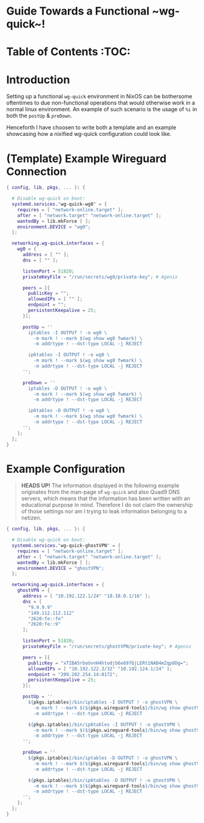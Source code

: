 # Guide Towards a Functional ~wg-quick~!

# Table of Contents :TOC:

# Introduction
Setting up a functional `wg-quick` environment in NixOS can be bothersome oftentimes to due non-functional operations that would otherwise work in a normal linux environment. 
An example of such scenario is the usage of `%i` in both the `postUp` & `preDown`.

Henceforth I have choosen to write both a template and an example showcasing how a nixified wg-quick configuration could look like.

# (Template) Example Wireguard Connection
```nix
{ config, lib, pkgs, ... }: {

  # Disable wg-quick on boot:
  systemd.services."wg-quick-wg0" = {
    requires = [ "network-online.target" ];
    after = [ "network.target" "network-online.target" ];
    wantedBy = lib.mkForce [ ];
    environment.DEVICE = "wg0";
  };

  networking.wg-quick.interfaces = {
    wg0 = {
      address = [ "" ];
      dns = [ "" ];

      listenPort = 51820;
      privateKeyFile = "/run/secrets/wg0/private-key"; # Agenix

      peers = [{
        publicKey = "";
        allowedIPs = [ "" ];
        endpoint = "";
        persistentKeepalive = 25;
      }];

      postUp = ''
        iptables -I OUTPUT ! -o wg0 \
          -m mark ! --mark $(wg show wg0 fwmark) \
          -m addrtype ! --dst-type LOCAL -j REJECT

        ip6tables -I OUTPUT ! -o wg0 \
          -m mark ! --mark $(wg show wg0 fwmark) \
          -m addrtype ! --dst-type LOCAL -j REJECT
      '';

      preDown = ''
        iptables -D OUTPUT ! -o wg0 \
          -m mark ! --mark $(wg show wg0 fwmark) \
          -m addrtype ! --dst-type LOCAL -j REJECT

        ip6tables -D OUTPUT ! -o wg0 \
          -m mark ! --mark $(wg show wg0 fwmark) \
          -m addrtype ! --dst-type LOCAL -j REJECT
      '';
    };
  };
}
```

# Example Configuration
> **HEADS UP!** 
> The information displayed in the following example originates from the man-page of `wg-quick` and also Quad9 DNS servers, which means that the information has been written with an educational purpose in mind.
> Therefore I do not claim the ownership of those settings nor am I trying to leak information belonging to a netizen.

```nix
{ config, lib, pkgs, ... }: {

  # Disable wg-quick on boot:
  systemd.services."wg-quick-ghostVPN" = {
    requires = [ "network-online.target" ];
    after = [ "network.target" "network-online.target" ];
    wantedBy = lib.mkForce [ ];
    environment.DEVICE = "ghostVPN";
  };

  networking.wg-quick.interfaces = {
    ghostVPN = {
      address = [ "10.192.122.1/24" "10.10.0.1/16" ];
      dns = [
        "9.9.9.9"
        "149.112.112.112"
        "2620:fe::fe"
        "2620:fe::9"
      ];

      listenPort = 51820;
      privateKeyFile = "/run/secrets/ghostVPN/private-key"; # Agenix

      peers = [{
        publicKey = "xTIBA5rboUvnH4htodjb6e697QjLERt1NAB4mZqp8Dg=";
        allowedIPs = [ "10.192.122.3/32" "10.192.124.1/24" ];
        endpoint = "209.202.254.14:8172";
        persistentKeepalive = 25;
      }];

      postUp = ''
        ${pkgs.iptables}/bin/iptables -I OUTPUT ! -o ghostVPN \
          -m mark ! --mark $(${pkgs.wireguard-tools}/bin/wg show ghostVPN fwmark) \
          -m addrtype ! --dst-type LOCAL -j REJECT

        ${pkgs.iptables}/bin/ip6tables -I OUTPUT ! -o ghostVPN \
          -m mark ! --mark $(${pkgs.wireguard-tools}/bin/wg show ghostVPN fwmark) \
          -m addrtype ! --dst-type LOCAL -j REJECT
      '';

      preDown = ''
        ${pkgs.iptables}/bin/iptables -D OUTPUT ! -o ghostVPN \
          -m mark ! --mark $(${pkgs.wireguard-tools}/bin/wg show ghostVPN fwmark) \
          -m addrtype ! --dst-type LOCAL -j REJECT

        ${pkgs.iptables}/bin/ip6tables -D OUTPUT ! -o ghostVPN \
          -m mark ! --mark $(${pkgs.wireguard-tools}/bin/wg show ghostVPN fwmark) \
          -m addrtype ! --dst-type LOCAL -j REJECT
      '';
    };
  };
}
```

